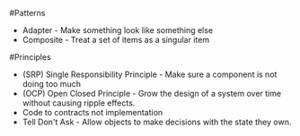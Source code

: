#Patterns
* Adapter - Make something look like something else
* Composite - Treat a set of items as a singular item


#Principles
* (SRP) Single Responsibility Principle - Make sure a component is not doing too much
* (OCP) Open Closed Principle - Grow the design of a system over time without causing ripple effects.
* Code to contracts not implementation
* Tell Don't Ask - Allow objects to make decisions with the state they own.

